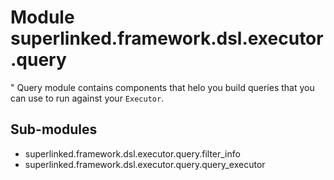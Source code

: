 Module superlinked.framework.dsl.executor.query
===============================================
"
Query module contains components that helo you build queries that you can use to run against your `Executor`.

Sub-modules
-----------
* superlinked.framework.dsl.executor.query.filter_info
* superlinked.framework.dsl.executor.query.query_executor